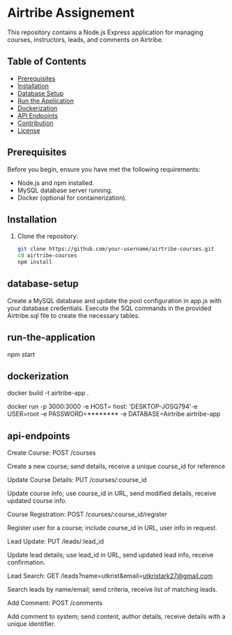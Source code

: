 # Airtribe Assignement

This repository contains a Node.js Express application for managing courses, instructors, leads, and comments on Airtribe.

## Table of Contents

- [Prerequisites](#prerequisites)
- [Installation](#installation)
- [Database Setup](#database-setup)
- [Run the Application](#run-the-application)
- [Dockerization](#dockerization)
- [API Endpoints](#api-endpoints)
- [Contribution](#contribution)
- [License](#license)

## Prerequisites

Before you begin, ensure you have met the following requirements:

- Node.js and npm installed.
- MySQL database server running.
- Docker (optional for containerization).

## Installation

1. Clone the repository:

   ```bash
   git clone https://github.com/your-username/airtribe-courses.git
   cd airtribe-courses
   npm install

## database-setup
Create a MySQL database and update the pool configuration in app.js with your database credentials.
Execute the SQL commands in the provided Airtribe.sql file to create the necessary tables.

## run-the-application
npm start

## dockerization
docker build -t airtribe-app .

docker run -p 3000:3000 -e HOST=  host: 'DESKTOP-JOSQ794'-e USER=root -e PASSWORD=******** -e DATABASE=Airtribe airtribe-app

## api-endpoints
Create Course:
POST /courses

Create a new course; send details, receive a unique course_id for reference

Update Course Details:
PUT /courses/:course_id

Update course info; use course_id in URL, send modified details, receive updated course info.

Course Registration:
POST /courses/:course_id/register

Register user for a course; include course_id in URL, user info in request.

Lead Update:
PUT /leads/:lead_id

Update lead details; use lead_id in URL, send updated lead info, receive confirmation.

Lead Search:
GET /leads?name=utkrist&email=utkristark27@gmail.com

Search leads by name/email; send criteria, receive list of matching leads.

Add Comment:
POST /comments

Add comment to system; send content, author details, receive details with a unique identifier.

